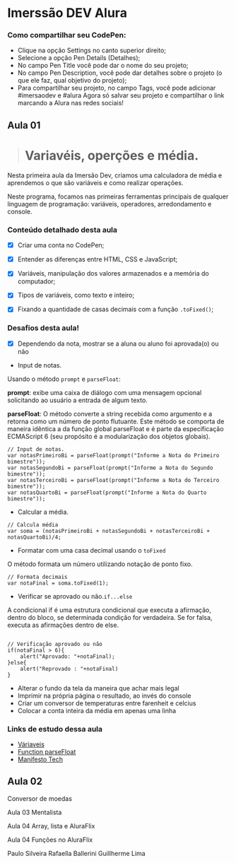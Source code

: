 # Imerssão DEV Alura
### Como compartilhar seu CodePen:
- Clique na opção Settings no canto superior direito;
- Selecione a opção Pen Details (Detalhes);
- No campo Pen Title você pode dar o nome do seu projeto;
- No campo Pen Description, você pode dar detalhes sobre o projeto (o que ele faz, qual objetivo do projeto);
- Para compartilhar seu projeto, no campo Tags, você pode adicionar #imersaodev e #alura
Agora só salvar seu projeto e compartilhar o link marcando a Alura nas redes sociais!

## Aula 01
># Variavéis, operções e média.

Nesta primeira aula da Imersão Dev, criamos uma calculadora de média e aprendemos o que são variáveis e como realizar operações.

Neste programa, focamos nas primeiras ferramentas principais de qualquer linguagem de programação: variáveis, operadores, arredondamento e console.

### Conteúdo detalhado desta aula
-[x] Criar uma conta no CodePen;

-[x] Entender as diferenças entre HTML, CSS e 
JavaScript;

-[x] Variáveis, manipulação dos valores armazenados e a memória do computador;

-[x] Tipos de variáveis, como texto e inteiro;

-[x] Fixando a quantidade de casas decimais com a função `.toFixed()`;

### Desafios desta aula!
-[x] Dependendo da nota, mostrar se a aluna ou aluno foi aprovada(o) ou não

- Input de notas.

Usando o método `prompt` e `parseFloat`:

**prompt**: exibe uma caixa de diálogo com uma mensagem opcional solicitando ao usuário a entrada de algum texto.

**parseFloat**: O método converte a string recebida como argumento e a retorna como um número de ponto flutuante. Este método se comporta de maneira idêntica a da função global parseFloat e é parte da especificação ECMAScript 6 (seu propósito é a modularização dos objetos globais).
```
// Input de notas.
var notasPrimeiroBi = parseFloat(prompt("Informe a Nota do Primeiro bimestre"));
var notasSegundoBi = parseFloat(prompt("Informe a Nota do Segundo bimestre"));
var notasTerceiroBi = parseFloat(prompt("Informe a Nota do Terceiro bimestre"));
var notasQuartoBi = parseFloat(prompt("Informe a Nota do Quarto bimestre"));
```

- Calcular a média.
```
// Calcula média
var soma = (notasPrimeiroBi + notasSegundoBi + notasTerceiroBi + notasQuartoBi)/4;
```
- Formatar com uma casa decimal usando o `toFixed`

O método formata um número utilizando notação de ponto fixo.
```
// Formata decimais
var notaFinal = soma.toFixed(1);
```
- Verificar se aprovado ou não.`if...else`

A condicional if  é uma estrutura condicional que executa a afirmação, dentro do bloco, se determinada condição for verdadeira. Se for falsa, executa as afirmações dentro de else.

```

// Verificação aprovado ou não
if(notaFinal > 6){
    alert("Aprovado: "+notaFinal);
}else{
    alert("Reprovado : "+notaFinal)
}

```
- Alterar o fundo da tela da maneira que achar mais legal
- Imprimir na própria página o resultado, ao invés do console
- Criar um conversor de temperaturas entre farenheit e celcius
- Colocar a conta inteira da média em apenas uma linha

### Links de estudo dessa aula

- [Váriaveis](https://developer.mozilla.org/pt-BR/docs/Web/JavaScript/Guide/Grammar_and_types#vari%C3%A1veis)
- [Function parseFloat](https://developer.mozilla.org/pt-BR/docs/Web/JavaScript/Reference/Global_Objects/parseFloat)
- [Manifesto Tech](https://manifestotech.org/)
## Aula 02
Conversor de moedas





Aula 03
Mentalista




Aula 04
Array, lista e AluraFlix




Aula 04
Funções  no AluraFlix

Paulo Silveira
Rafaella Ballerini
Guillherme Lima